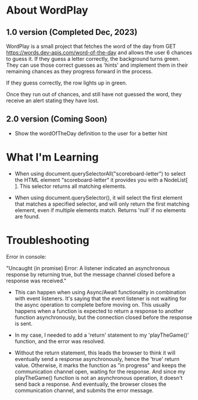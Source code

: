 # About WordPlay

## 1.0 version (Completed Dec, 2023)
WordPlay is a small project that fetches the word of the day from GET https://words.dev-apis.com/word-of-the-day and allows the user 6 chances to guess it. If they guess a letter correctly, the background turns green. They can use those correct guesses as 'hints' and implement them in their remaining chances as they progress forward in the process.

If they guess correctly, the row lights up in green.

Once they run out of chances, and still have not guessed the word, they receive an alert stating they have lost.

## 2.0 version (Coming Soon)

- Show the wordOfTheDay definition to the user for a better hint

# What I'm Learning

- When using document.querySelectorAll("scoreboard-letter") to select the HTML element "scoreboard-letter" it provides you with a NodeList[ ]. This selector returns all matching elements.

- When using document.querySelector(), it will select the first element that matches a specified selector, and will only return the first matching element, even if multiple elements match. Returns 'null' if no elements are found.

# Troubleshooting
Error in console:

"Uncaught (in promise) Error: A listener indicated an asynchronous response by returning true, but the message channel closed before a response was received."

- This can happen when using Async/Await functionality in combination with event listeners. It's saying that the event listener is not waiting for the async operation to complete before moving on. This usually happens when a function is expected to return a response to another function asynchronously, but the connection closed before the response is sent.

- In my case, I needed to add a 'return' statement to my 'playTheGame()' function, and the error was resolved. 

- Without the return statement, this leads the browser to think it will eventually send a response asynchronously, hence the 'true' return value. Otherwise, it marks the function as "in progress" and keeps the communication channel open, waiting for the response. And since my playTheGame() function is not an asynchronous operation, it doesn't send back a response. And eventually, the browser closes the communication channel, and submits the error message.

